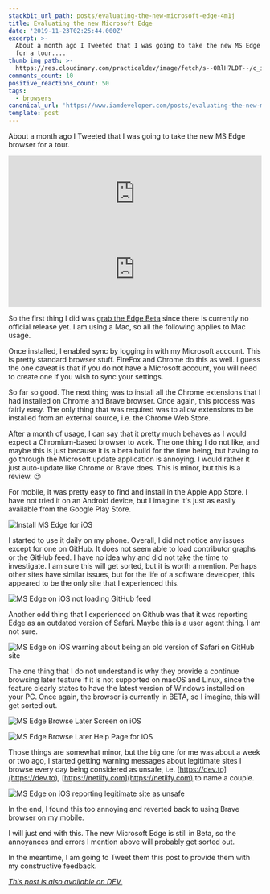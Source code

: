 ```yaml
---
stackbit_url_path: posts/evaluating-the-new-microsoft-edge-4m1j
title: Evaluating the new Microsoft Edge
date: '2019-11-23T02:25:44.000Z'
excerpt: >-
  About a month ago I Tweeted that I was going to take the new MS Edge browser
  for a tour....
thumb_img_path: >-
  https://res.cloudinary.com/practicaldev/image/fetch/s--ORlH7LDT--/c_imagga_scale,f_auto,fl_progressive,h_420,q_auto,w_1000/https://thepracticaldev.s3.amazonaws.com/i/tz6e8mu5mw2o2rx66egy.png
comments_count: 10
positive_reactions_count: 50
tags:
  - browsers
canonical_url: 'https://www.iamdeveloper.com/posts/evaluating-the-new-microsoft-edge-4m1j/'
template: post
---
```



About a month ago I Tweeted that I was going to take the new MS Edge browser for a tour.


<iframe class="liquidTag" src="https://dev.to/embed/twitter?args=1180654867850903552" style="border: 0; width: 100%;"></iframe>



<iframe class="liquidTag" src="https://dev.to/embed/twitter?args=1181245028280213504" style="border: 0; width: 100%;"></iframe>


So the first thing I did was [grab the Edge Beta](https://www.microsoftedgeinsider.com/en-ca/) since there is currently no official release yet. I am using a Mac, so all the following applies to Mac usage.

Once installed, I enabled sync by logging in with my Microsoft account. This is pretty standard browser stuff. FireFox and Chrome do this as well. I guess the one caveat is that if you do not have a Microsoft account, you will need to create one if you wish to sync your settings.

So far so good. The next thing was to install all the Chrome extensions that I had installed on Chrome and Brave browser. Once again, this process was fairly easy. The only thing that was required was to allow extensions to be installed from an external source, i.e. the Chrome Web Store.

After a month of usage, I can say that it pretty much behaves as I would expect a Chromium-based browser to work. The one thing I do not like, and maybe this is just because it is a beta build for the time being, but having to go through the Microsoft update application is annoying. I would rather it just auto-update like Chrome or Brave does. This is minor, but this is a review. 😉

For mobile, it was pretty easy to find and install in the Apple App Store. I have not tried it on an Android device, but I imagine it's just as easily available from the Google Play Store.

![Install MS Edge for iOS](https://www.iamdeveloper.com/img/install_edge_ios.png "Install MS Edge for iOS")

I started to use it daily on my phone. Overall, I did not notice any issues except for one on GitHub. It does not seem able to load contributor graphs or the GitHub feed. I have no idea why and did not take the time to investigate. I am sure this will get sorted, but it is worth a mention. Perhaps other sites have similar issues, but for the life of a software developer, this appeared to be the only site that I experienced this.

![MS Edge on iOS not loading GitHub feed](https://www.iamdeveloper.com/img/ms_edge_ios_issues_loading_github_feed.png "MS Edge on iOS not loading GitHub feed")

Another odd thing that I experienced on Github was that it was reporting Edge as an outdated version of Safari. Maybe this is a user agent thing. I am not sure.

![MS Edge on iOS warning about being an old version of Safari on GitHub site](https://www.iamdeveloper.com/img/ms_edge_ios_github_not_supporting_old_safari.png "MS Edge on iOS warning about being an old version of Safari on GitHub site")

The one thing that I do not understand is why they provide a continue browsing later feature if it is not supported on macOS and Linux, since the feature clearly states to have the latest version of Windows installed on your PC. Once again, the browser is currently in BETA, so I imagine, this will get sorted out.

![MS Edge Browse Later Screen on iOS](https://www.iamdeveloper.com/img/ios_browse_later.png "MS Edge Browse Later Screen on iOS")

![MS Edge Browse Later Help Page for iOS](https://www.iamdeveloper.com/img/browse_later_help_page.png "MS Edge Browse Later Help Page for iOS")

Those things are somewhat minor, but the big one for me was about a week or two ago, I started getting warning messages about legitimate sites I browse every day being considered as unsafe, i.e. [https://dev.to](https://dev.to), [https://netlify.com](https://netlify.com) to name a couple.

![MS Edge on iOS reporting legitimate site as unsafe](https://www.iamdeveloper.com/img/unsafe_site_edge.png "MS Edge on iOS reporting legitimate site as unsafe")

In the end, I found this too annoying and reverted back to using Brave browser on my mobile.

I will just end with this. The new Microsoft Edge is still in Beta, so the annoyances and errors I mention above will probably get sorted out.

In the meantime, I am going to Tweet them this post to provide them with my constructive feedback.

*[This post is also available on DEV.](https://dev.to/nickytonline/evaluating-the-new-microsoft-edge-4m1j)*


<script>
const parent = document.getElementsByTagName('head')[0];
const script = document.createElement('script');
script.type = 'text/javascript';
script.src = 'https://cdnjs.cloudflare.com/ajax/libs/iframe-resizer/4.1.1/iframeResizer.min.js';
script.charset = 'utf-8';
script.onload = function() {
    window.iFrameResize({}, '.liquidTag');
};
parent.appendChild(script);
</script>    
